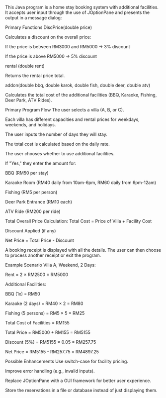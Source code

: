 This Java program is a home stay booking system with additional facilities. It accepts user input through the use of JOptionPane and presents the output in a message dialog:

Primary Functions
DiscPrice(double price)

Calculates a discount on the overall price:

If the price is between RM3000 and RM5000 → 3% discount

If the price is above RM5000 → 5% discount

rental (double rent)

Returns the rental price total.

addon(double bbq, double karok, double fish, double deer, double atv)

Calculates the total cost of the additional facilities (BBQ, Karaoke, Fishing, Deer Park, ATV Rides).

Primary Program Flow
The user selects a villa (A, B, or C).

Each villa has different capacities and rental prices for weekdays, weekends, and holidays.

The user inputs the number of days they will stay.

The total cost is calculated based on the daily rate.

The user chooses whether to use additional facilities.

If "Yes," they enter the amount for:

BBQ (RM50 per stay)

Karaoke Room (RM40 daily from 10am-6pm, RM60 daily from 6pm-12am)

Fishing (RM5 per person)

Deer Park Entrance (RM10 each)

ATV Ride (RM200 per ride)

Total Overall Price Calculation:
Total Cost = Price of Villa + Facility Cost

Discount Applied (if any)

Net Price = Total Price - Discount

A booking receipt is displayed with all the details.
The user can then choose to process another receipt or exit the program.

Example Scenario
Villa A, Weekend, 2 Days:

Rent = 2 × RM2500 = RM5000

Additional Facilities:

BBQ (1x) = RM50

Karaoke (2 days) = RM40 × 2 = RM80

Fishing (5 persons) = RM5 × 5 = RM25

Total Cost of Facilities = RM155

Total Price = RM5000 + RM155 = RM5155

Discount (5%) = RM5155 × 0.05 = RM257.75

Net Price = RM5155 - RM257.75 = RM4897.25

Possible Enhancements
Use switch-case for facility pricing.

Improve error handling (e.g., invalid inputs).

Replace JOptionPane with a GUI framework for better user experience.

Store the reservations in a file or database instead of just displaying them.
